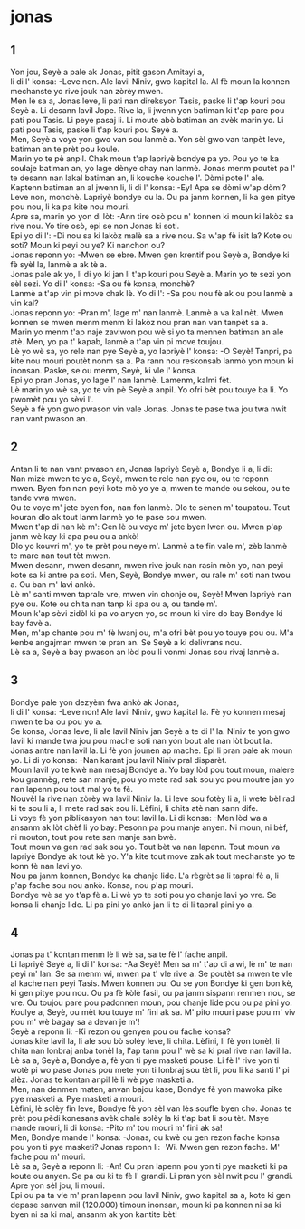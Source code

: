 <h1 class='title'>jonas</h1>
<h2 class='chapter'>1</h2>
<div class='block'>
<div class='verse'>Yon jou, Seyè a pale ak Jonas, pitit gason Amitayi a,</div>
<div class='verse'>li di l' konsa: -Leve non. Ale lavil Niniv, gwo kapital la. Al fè moun la konnen mechanste yo rive jouk nan zòrèy mwen.</div>
<div class='verse'>Men lè sa a, Jonas leve, li pati nan direksyon Tasis, paske li t'ap kouri pou Seyè a. Li desann lavil Jope. Rive la, li jwenn yon batiman ki t'ap pare pou pati pou Tasis. Li peye pasaj li. Li moute abò batiman an avèk marin yo. Li pati pou Tasis, paske li t'ap kouri pou Seyè a.</div>
<div class='verse'>Men, Seyè a voye yon gwo van sou lanmè a. Yon sèl gwo van tanpèt leve, batiman an te prèt pou koule.</div>
<div class='verse'>Marin yo te pè anpil. Chak moun t'ap lapriyè bondye pa yo. Pou yo te ka soulaje batiman an, yo lage dènye chay nan lanmè. Jonas menm poutèt pa l' te desann nan lakal batiman an, li kouche kouche l'. Dòmi pote l' ale.</div>
<div class='verse'>Kaptenn batiman an al jwenn li, li di l' konsa: -Ey! Apa se dòmi w'ap dòmi? Leve non, monchè. Lapriyè bondye ou la. Ou pa janm konnen, li ka gen pitye pou nou, li ka pa kite nou mouri.</div>
<div class='verse'>Apre sa, marin yo yon di lòt: -Ann tire osò pou n' konnen ki moun ki lakòz sa rive nou. Yo tire osò, epi se non Jonas ki soti.</div>
<div class='verse'>Epi yo di l': -Di nou sa ki lakòz malè sa a rive nou. Sa w'ap fè isit la? Kote ou soti? Moun ki peyi ou ye? Ki nanchon ou?</div>
<div class='verse'>Jonas reponn yo: -Mwen se ebre. Mwen gen krentif pou Seyè a, Bondye ki fè syèl la, lanmè a ak tè a.</div>
<div class='verse'>Jonas pale ak yo, li di yo ki jan li t'ap kouri pou Seyè a. Marin yo te sezi yon sèl sezi. Yo di l' konsa: -Sa ou fè konsa, monchè?</div>
<div class='verse'>Lanmè a t'ap vin pi move chak lè. Yo di l': -Sa pou nou fè ak ou pou lanmè a vin kal?</div>
<div class='verse'>Jonas reponn yo: -Pran m', lage m' nan lanmè. Lanmè a va kal nèt. Mwen konnen se mwen menm menm ki lakòz nou pran nan van tanpèt sa a.</div>
<div class='verse'>Marin yo menm t'ap naje zaviwon pou wè si yo ta mennen batiman an ale atè. Men, yo pa t' kapab, lanmè a t'ap vin pi move toujou.</div>
<div class='verse'>Lè yo wè sa, yo rele nan pye Seyè a, yo lapriyè l' konsa: -O Seyè! Tanpri, pa kite nou mouri poutèt nonm sa a. Pa rann nou reskonsab lanmò yon moun ki inonsan. Paske, se ou menm, Seyè, ki vle l' konsa.</div>
<div class='verse'>Epi yo pran Jonas, yo lage l' nan lanmè. Lamenm, kalmi fèt.</div>
<div class='verse'>Lè marin yo wè sa, yo te vin pè Seyè a anpil. Yo ofri bèt pou touye ba li. Yo pwomèt pou yo sèvi l'.</div>
<div class='verse'>Seyè a fè yon gwo pwason vin vale Jonas. Jonas te pase twa jou twa nwit nan vant pwason an.</div>
</div>
<h2 class='chapter'>2</h2>
<div class='block'>
<div class='verse'>Antan li te nan vant pwason an, Jonas lapriyè Seyè a, Bondye li a, li di:</div>
<div class='verse'>Nan mizè mwen te ye a, Seyè, mwen te rele nan pye ou, ou te reponn mwen. Byen fon nan peyi kote mò yo ye a, mwen te mande ou sekou, ou te tande vwa mwen.</div>
<div class='verse'>Ou te voye m' jete byen fon, nan fon lanmè. Dlo te sènen m' toupatou. Tout kouran dlo ak tout lanm lanmè yo te pase sou mwen.</div>
<div class='verse'>Mwen t'ap di nan kè m': Gen lè ou voye m' jete byen lwen ou. Mwen p'ap janm wè kay ki apa pou ou a ankò!</div>
<div class='verse'>Dlo yo kouvri m', yo te prèt pou neye m'. Lanmè a te fin vale m', zèb lanmè te mare nan tout tèt mwen.</div>
<div class='verse'>Mwen desann, mwen desann, mwen rive jouk nan rasin mòn yo, nan peyi kote sa ki antre pa soti. Men, Seyè, Bondye mwen, ou rale m' soti nan twou a. Ou ban m' lavi ankò.</div>
<div class='verse'>Lè m' santi mwen taprale vre, mwen vin chonje ou, Seyè! Mwen lapriyè nan pye ou. Kote ou chita nan tanp ki apa ou a, ou tande m'.</div>
<div class='verse'>Moun k'ap sèvi zidòl ki pa vo anyen yo, se moun ki vire do bay Bondye ki bay favè a.</div>
<div class='verse'>Men, m'ap chante pou m' fè lwanj ou, m'a ofri bèt pou yo touye pou ou. M'a kenbe angajman mwen te pran an. Se Seyè a ki delivrans nou.</div>
<div class='verse'>Lè sa a, Seyè a bay pwason an lòd pou li vonmi Jonas sou rivaj lanmè a.</div>
</div>
<h2 class='chapter'>3</h2>
<div class='block'>
<div class='verse'>Bondye pale yon dezyèm fwa ankò ak Jonas,</div>
<div class='verse'>li di l' konsa: -Leve non! Ale lavil Niniv, gwo kapital la. Fè yo konnen mesaj mwen te ba ou pou yo a.</div>
<div class='verse'>Se konsa, Jonas leve, li ale lavil Niniv jan Seyè a te di l' la. Niniv te yon gwo lavil ki mande twa jou pou mache soti nan yon bout ale nan lòt bout la.</div>
<div class='verse'>Jonas antre nan lavil la. Li fè yon jounen ap mache. Epi li pran pale ak moun yo. Li di yo konsa: -Nan karant jou lavil Niniv pral disparèt.</div>
<div class='verse'>Moun lavil yo te kwè nan mesaj Bondye a. Yo bay lòd pou tout moun, malere kou grannèg, rete san manje, pou yo mete rad sak sou yo pou moutre jan yo nan lapenn pou tout mal yo te fè.</div>
<div class='verse'>Nouvèl la rive nan zòrèy wa lavil Niniv la. Li leve sou fotèy li a, li wete bèl rad ki te sou li a, li mete rad sak sou li. Lèfini, li chita atè nan sann dife.</div>
<div class='verse'>Li voye fè yon piblikasyon nan tout lavil la. Li di konsa: -Men lòd wa a ansanm ak lòt chèf li yo bay: Pesonn pa pou manje anyen. Ni moun, ni bèf, ni mouton, tout pou rete san manje san bwè.</div>
<div class='verse'>Tout moun va gen rad sak sou yo. Tout bèt va nan lapenn. Tout moun va lapriyè Bondye ak tout kè yo. Y'a kite tout move zak ak tout mechanste yo te konn fè nan lavi yo.</div>
<div class='verse'>Nou pa janm konnen, Bondye ka chanje lide. L'a règrèt sa li tapral fè a, li p'ap fache sou nou ankò. Konsa, nou p'ap mouri.</div>
<div class='verse'>Bondye wè sa yo t'ap fè a. Li wè yo te soti pou yo chanje lavi yo vre. Se konsa li chanje lide. Li pa pini yo ankò jan li te di li tapral pini yo a.</div>
</div>
<h2 class='chapter'>4</h2>
<div class='block'>
<div class='verse'>Jonas pa t' kontan menm lè li wè sa, sa te fè l' fache anpil.</div>
<div class='verse'>Li lapriyè Seyè a, li di l' konsa: -Aa Seyè! Men sa m' t'ap di a wi, lè m' te nan peyi m' lan. Se sa menm wi, mwen pa t' vle rive a. Se poutèt sa mwen te vle al kache nan peyi Tasis. Mwen konnen ou: Ou se yon Bondye ki gen bon kè, ki gen pitye pou nou. Ou pa fè kòlè fasil, ou pa janm sispann renmen nou, se vre. Ou toujou pare pou padonnen moun, pou chanje lide pou ou pa pini yo.</div>
<div class='verse'>Koulye a, Seyè, ou mèt tou touye m' fini ak sa. M' pito mouri pase pou m' viv pou m' wè bagay sa a devan je m'!</div>
<div class='verse'>Seyè a reponn li: -Ki rezon ou genyen pou ou fache konsa?</div>
<div class='verse'>Jonas kite lavil la, li ale sou bò solèy leve, li chita. Lèfini, li fè yon tonèl, li chita nan lonbraj anba tonèl la, l'ap tann pou l' wè sa ki pral rive nan lavil la.</div>
<div class='verse'>Lè sa a, Seyè a, Bondye a, fè yon ti pye masketi pouse. Li fè l' rive yon ti wotè pi wo pase Jonas pou mete yon ti lonbraj sou tèt li, pou li ka santi l' pi alèz. Jonas te kontan anpil lè li wè pye masketi a.</div>
<div class='verse'>Men, nan denmen maten, anvan bajou kase, Bondye fè yon mawoka pike pye masketi a. Pye masketi a mouri.</div>
<div class='verse'>Lèfini, lè solèy fin leve, Bondye fè yon sèl van lès soufle byen cho. Jonas te prèt pou pèdi konesans avèk chalè solèy la ki t'ap bat li sou tèt. Msye mande mouri, li di konsa: -Pito m' tou mouri m' fini ak sa!</div>
<div class='verse'>Men, Bondye mande l' konsa: -Jonas, ou kwè ou gen rezon fache konsa pou yon ti pye masketi? Jonas reponn li: -Wi. Mwen gen rezon fache. M' fache pou m' mouri.</div>
<div class='verse'>Lè sa a, Seyè a reponn li: -An! Ou pran lapenn pou yon ti pye masketi ki pa koute ou anyen. Se pa ou ki te fè l' grandi. Li pran yon sèl nwit pou l' grandi. Apre yon sèl jou, li mouri.</div>
<div class='verse'>Epi ou pa ta vle m' pran lapenn pou lavil Niniv, gwo kapital sa a, kote ki gen depase sanven mil (120.000) timoun inonsan, moun ki pa konnen ni sa ki byen ni sa ki mal, ansanm ak yon kantite bèt!</div>
</div>
